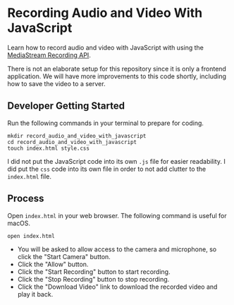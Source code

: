# Recording Audio and Video With JavaScript

Learn how to record audio and video with JavaScript with using the 
[MediaStream Recording API](https://developer.mozilla.org/docs/Web/API/MediaStream_Recording_API).

There is not an elaborate setup for this repository since it is only a frontend application. We will have more improvements to this code shortly, including how to save the video to a server.

## Developer Getting Started

Run the following commands in your terminal to prepare for coding.

```commandline
mkdir record_audio_and_video_with_javascript
cd record_audio_and_video_with_javascript
touch index.html style.css
```

I did not put the JavaScript code into its own `.js` file for easier readability. I did put the `css` code into its own file in order to not add clutter to the `index.html` file.

## Process

Open `index.html` in your web browser. The following command is useful for macOS.

```commandline
open index.html
```

- You will be asked to allow access to the camera and microphone, so click the "Start Camera" button.
- Click the "Allow" button.
- Click the "Start Recording" button to start recording.
- Click the "Stop Recording" button to stop recording.
- Click the "Download Video" link to download the recorded video and play it back.

